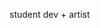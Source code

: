 student dev + artist

<!---
egglegg/egglegg is a ✨ special ✨ repository because its `README.md` (this file) appears on your GitHub profile.
You can click the Preview link to take a look at your changes.
--->

